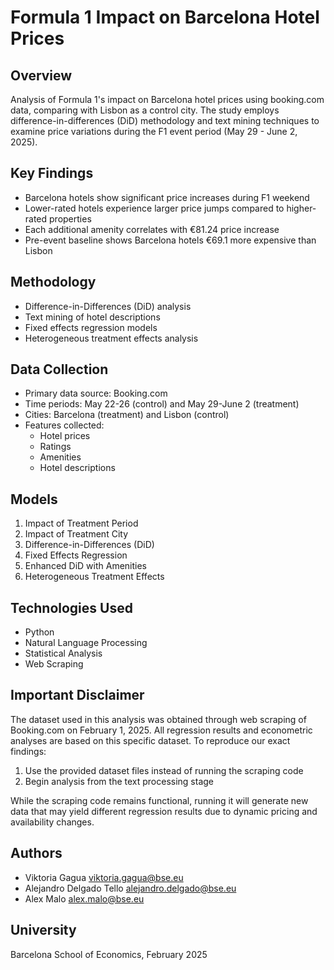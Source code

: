 # Formula 1 Impact on Barcelona Hotel Prices

## Overview
Analysis of Formula 1's impact on Barcelona hotel prices using booking.com data, comparing with Lisbon as a control city. The study employs difference-in-differences (DiD) methodology and text mining techniques to examine price variations during the F1 event period (May 29 - June 2, 2025).

## Key Findings
- Barcelona hotels show significant price increases during F1 weekend
- Lower-rated hotels experience larger price jumps compared to higher-rated properties
- Each additional amenity correlates with €81.24 price increase
- Pre-event baseline shows Barcelona hotels €69.1 more expensive than Lisbon

## Methodology
- Difference-in-Differences (DiD) analysis
- Text mining of hotel descriptions
- Fixed effects regression models
- Heterogeneous treatment effects analysis

## Data Collection
- Primary data source: Booking.com
- Time periods: May 22-26 (control) and May 29-June 2 (treatment)
- Cities: Barcelona (treatment) and Lisbon (control)
- Features collected:
  - Hotel prices
  - Ratings
  - Amenities
  - Hotel descriptions

## Models
1. Impact of Treatment Period
2. Impact of Treatment City
3. Difference-in-Differences (DiD)
4. Fixed Effects Regression
5. Enhanced DiD with Amenities
6. Heterogeneous Treatment Effects

## Technologies Used
- Python
- Natural Language Processing
- Statistical Analysis
- Web Scraping

## Important Disclaimer
The dataset used in this analysis was obtained through web scraping of Booking.com on February 1, 2025. All regression results and econometric analyses are based on this specific dataset. To reproduce our exact findings:

1. Use the provided dataset files instead of running the scraping code
2. Begin analysis from the text processing stage

While the scraping code remains functional, running it will generate new data that may yield different regression results due to dynamic pricing and availability changes.

## Authors
- Viktoria Gagua <viktoria.gagua@bse.eu>
- Alejandro Delgado Tello <alejandro.delgado@bse.eu>
- Alex Malo <alex.malo@bse.eu>

## University
Barcelona School of Economics, February 2025
